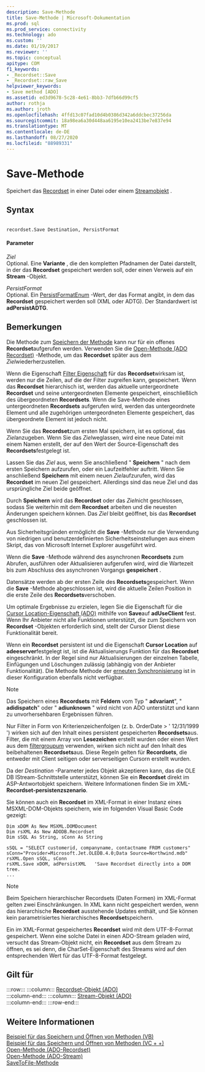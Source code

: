 ```yaml
---
description: Save-Methode
title: Save-Methode | Microsoft-Dokumentation
ms.prod: sql
ms.prod_service: connectivity
ms.technology: ado
ms.custom: ''
ms.date: 01/19/2017
ms.reviewer: ''
ms.topic: conceptual
apitype: COM
f1_keywords:
- _Recordset::Save
- _Recordset::raw_Save
helpviewer_keywords:
- Save method [ADO]
ms.assetid: ed3d9678-5c28-4e61-8bb3-7dfb66d99cf5
author: rothja
ms.author: jroth
ms.openlocfilehash: 4ffd13c07fad10d4b0386d342a6ddcbec37256da
ms.sourcegitcommit: 18a98ea6a30d448aa6195e10ea2413be7e837e94
ms.translationtype: MT
ms.contentlocale: de-DE
ms.lasthandoff: 08/27/2020
ms.locfileid: "88989331"
---
```

# <a name="save-method"></a>Save-Methode
Speichert das [Recordset](./recordset-object-ado.md) in einer Datei oder einem [Streamobjekt](./stream-object-ado.md) .  
  
## <a name="syntax"></a>Syntax  
  
```  
  
recordset.Save Destination, PersistFormat  
```  
  
#### <a name="parameters"></a>Parameter  
 *Ziel*  
 Optional. Eine **Variante** , die den kompletten Pfadnamen der Datei darstellt, in der das **Recordset** gespeichert werden soll, oder einen Verweis auf ein **Stream** -Objekt.  
  
 *PersistFormat*  
 Optional. Ein [PersistFormatEnum](./persistformatenum.md) -Wert, der das Format angibt, in dem das **Recordset** gespeichert werden soll (XML oder ADTG). Der Standardwert ist **adPersistADTG**.  
  
## <a name="remarks"></a>Bemerkungen  
 Die Methode zum [Speichern der Methode]() kann nur für ein offenes **Recordset**aufgerufen werden. Verwenden Sie die [Open-Methode (ADO Recordset)](./open-method-ado-recordset.md) -Methode, um das **Recordset** später aus dem *Ziel*wiederherzustellen.  
  
 Wenn die Eigenschaft [Filter Eigenschaft](./filter-property.md) für das **Recordset**wirksam ist, werden nur die Zeilen, auf die der Filter zugreifen kann, gespeichert. Wenn das **Recordset** hierarchisch ist, werden das aktuelle untergeordnete **Recordset** und seine untergeordneten Elemente gespeichert, einschließlich des übergeordneten **Recordsets**. Wenn die Save-Methode eines untergeordneten **Recordsets** aufgerufen wird, werden das untergeordnete Element und alle zugehörigen untergeordneten Elemente gespeichert, das übergeordnete Element ist jedoch nicht.  
  
 Wenn Sie das **Recordset**zum ersten Mal speichern, ist es optional, das *Ziel*anzugeben. Wenn Sie das *Ziel*weglassen, wird eine neue Datei mit einem Namen erstellt, der auf den Wert der Source-Eigenschaft des **Recordsets**festgelegt ist.  
  
 Lassen Sie das *Ziel* aus, wenn Sie anschließend " **Speichern** " nach dem ersten Speichern aufzurufen, oder ein Laufzeitfehler auftritt. Wenn Sie anschließend **Speichern** mit einem neuen *Ziel*aufzurufen, wird das **Recordset** im neuen Ziel gespeichert. Allerdings sind das neue Ziel und das ursprüngliche Ziel beide geöffnet.  
  
 Durch **Speichern** wird das **Recordset** oder das *Ziel*nicht geschlossen, sodass Sie weiterhin mit dem **Recordset** arbeiten und die neuesten Änderungen speichern können. Das *Ziel* bleibt geöffnet, bis das **Recordset** geschlossen ist.  
  
 Aus Sicherheitsgründen ermöglicht die **Save** -Methode nur die Verwendung von niedrigen und benutzerdefinierten Sicherheitseinstellungen aus einem Skript, das von Microsoft Internet Explorer ausgeführt wird.  
  
 Wenn die **Save** -Methode während des asynchronen **Recordsets** zum Abrufen, ausführen oder Aktualisieren aufgerufen wird, wird die Wartezeit bis zum Abschluss des asynchronen Vorgangs **gespeichert** .  
  
 Datensätze werden ab der ersten Zeile des **Recordsets**gespeichert. Wenn die **Save** -Methode abgeschlossen ist, wird die aktuelle Zeilen Position in die erste Zeile des **Recordsets**verschoben.  
  
 Um optimale Ergebnisse zu erzielen, legen Sie die Eigenschaft für die [Cursor Location-Eigenschaft (ADO)](./cursorlocation-property-ado.md) mithilfe von **Save**auf **adUseClient** fest. Wenn Ihr Anbieter nicht alle Funktionen unterstützt, die zum Speichern von **Recordset** -Objekten erforderlich sind, stellt der Cursor Dienst diese Funktionalität bereit.  
  
 Wenn ein **Recordset** persistent ist und die Eigenschaft **Cursor Location** auf **adeeserver**festgelegt ist, ist die Aktualisierungs Funktion für das **Recordset** eingeschränkt. In der Regel sind nur Aktualisierungen der einzelnen Tabelle, Einfügungen und Löschungen zulässig (abhängig von der Anbieter Funktionalität). Die Methode Methode der [erneuten Synchronisierung](./resync-method.md) ist in dieser Konfiguration ebenfalls nicht verfügbar.  
  
> [!NOTE]
>  Das Speichern eines **Recordsets** mit **Feldern** vom Typ " **advariant**", " **adidispatch**" oder " **adiunknown** " wird nicht von ADO unterstützt und kann zu unvorhersehbaren Ergebnissen führen.  
  
 Nur Filter in Form von Kriterienzeichenfolgen (z. b. OrderDate > ' 12/31/1999 ') wirken sich auf den Inhalt eines persistent gespeicherten **Recordsets**aus. Filter, die mit einem Array von **Lesezeichen** erstellt wurden oder einen Wert aus dem [filtergroupum](./filtergroupenum.md) verwenden, wirken sich nicht auf den Inhalt des beibehaltenen **Recordsets**aus. Diese Regeln gelten für **Recordsets**, die entweder mit Client seitigen oder serverseitigen Cursorn erstellt wurden.  
  
 Da der *Destination* -Parameter jedes Objekt akzeptieren kann, das die OLE DB IStream-Schnittstelle unterstützt, können Sie ein **Recordset** direkt im ASP-Antwortobjekt speichern. Weitere Informationen finden Sie im XML- **Recordset-persistenzszenario**.  
  
 Sie können auch ein **Recordset** im XML-Format in einer Instanz eines MSXML-DOM-Objekts speichern, wie im folgenden Visual Basic Code gezeigt:  
  
```  
Dim xDOM As New MSXML.DOMDocument  
Dim rsXML As New ADODB.Recordset  
Dim sSQL As String, sConn As String  
  
sSQL = "SELECT customerid, companyname, contactname FROM customers"  
sConn="Provider=Microsoft.Jet.OLEDB.4.0;Data Source=Northwind.mdb"  
rsXML.Open sSQL, sConn  
rsXML.Save xDOM, adPersistXML   'Save Recordset directly into a DOM tree.  
...  
```  
  
> [!NOTE]
>  Beim Speichern hierarchischer Recordsets (Daten Formen) im XML-Format gelten zwei Einschränkungen. In XML kann nicht gespeichert werden, wenn das hierarchische **Recordset** ausstehende Updates enthält, und Sie können kein parametrisiertes hierarchisches **Recordset**speichern.  
  
 Ein im XML-Format gespeichertes **Recordset** wird mit dem UTF-8-Format gespeichert. Wenn eine solche Datei in einen ADO-Stream geladen wird, versucht das Stream-Objekt nicht, ein **Recordset** aus dem Stream zu öffnen, es sei denn, die CharSet-Eigenschaft des Streams wird auf den entsprechenden Wert für das UTF-8-Format festgelegt.  
  
## <a name="applies-to"></a>Gilt für  

:::row:::
    :::column:::
        [Recordset-Objekt (ADO)](./recordset-object-ado.md)  
    :::column-end:::
    :::column:::
        [Stream-Objekt (ADO)](./stream-object-ado.md)  
    :::column-end:::
:::row-end:::

## <a name="see-also"></a>Weitere Informationen  
 [Beispiel für das Speichern und Öffnen von Methoden (VB)](./save-and-open-methods-example-vb.md)   
 [Beispiel für das Speichern und Öffnen von Methoden (VC + +)](./save-and-open-methods-example-vc.md)   
 [Open-Methode (ADO-Recordset)](./open-method-ado-recordset.md)   
 [Open-Methode (ADO-Stream)](./open-method-ado-stream.md)   
 [SaveToFile-Methode](./savetofile-method.md)